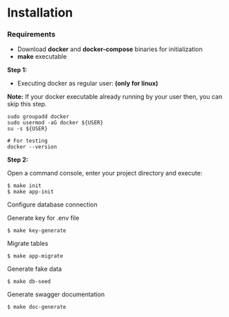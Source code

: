 Installation
============

### Requirements
- Download **docker** and **docker-compose** binaries for initialization
- **make** executable

**Step 1:**
- Executing docker as regular user: **(only for linux)**

**Note:** If your docker executable already running by your user then, you can skip this step.

```shell
sudo groupadd docker
sudo usermod -aG docker ${USER}
su -s ${USER}

# For testing
docker --version
```

**Step 2:**

Open a command console, enter your project directory and execute:

```console
$ make init
$ make app-init
```
Configure database connection

Generate key for .env file
```console
$ make key-generate
```

Migrate tables
```console
$ make app-migrate
```
Generate fake data
```console
$ make db-seed
```
Generate swagger documentation
```console
$ make doc-generate
```
